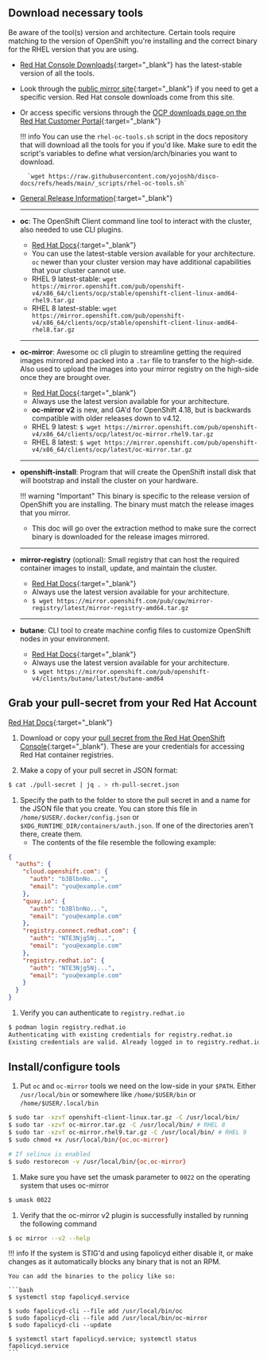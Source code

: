 ## Download necessary tools
Be aware of the tool(s) version and architecture. Certain tools require matching to the version of OpenShift you're installing and the correct binary for the RHEL version that you are using. 

- [Red Hat Console Downloads](https://console.redhat.com/openshift/downloads){:target="_blank"} has the latest-stable version of all the tools. 
- Look through the [public mirror site](https://mirror.openshift.com/pub/openshift-v4/x86_64/clients/ocp/){:target="_blank"} if you need to get a specific version. Red Hat console downloads come from this site.
- Or access specific versions through the [OCP downloads page on the Red Hat Customer Portal](https://access.redhat.com/downloads/content/290){:target="_blank"}

    !!! info
        You can use the `rhel-oc-tools.sh` script in the docs repository that will download all the tools for you if you'd like. Make sure to edit the script's variables to define what version/arch/binaries you want to download.
        
        `wget https://raw.githubusercontent.com/yojoshb/disco-docs/refs/heads/main/_scripts/rhel-oc-tools.sh`

- [General Release Information](https://console.redhat.com/openshift/releases){:target="_blank"}
  
  ---

- **oc**: The OpenShift Client command line tool to interact with the cluster, also needed to use CLI plugins.
    - [Red Hat Docs](https://docs.redhat.com/en/documentation/openshift_container_platform/4.17/html-single/cli_tools/index#cli-installing-cli_cli-developer-commands){:target="_blank"}
    - You can use the latest-stable version available for your architecture. `oc` newer than your cluster version may have additional capabilities that your cluster cannot use.
    - RHEL 9 latest-stable: `wget https://mirror.openshift.com/pub/openshift-v4/x86_64/clients/ocp/stable/openshift-client-linux-amd64-rhel9.tar.gz`
    - RHEL 8 latest-stable: `wget https://mirror.openshift.com/pub/openshift-v4/x86_64/clients/ocp/stable/openshift-client-linux-amd64-rhel8.tar.gz`
  ---

- **oc-mirror**: Awesome oc cli plugin to streamline getting the required images mirrored and packed into a `.tar` file to transfer to the high-side. Also used to upload the images into your mirror registry on the high-side once they are brought over.
    - [Red Hat Docs](https://docs.redhat.com/en/documentation/openshift_container_platform/4.18/html/disconnected_environments/mirroring-in-disconnected-environments#about-installing-oc-mirror-v2){:target="_blank"}
    - Always use the latest version available for your architecture.
    - **oc-mirror v2** is new, and GA'd for OpenShift 4.18, but is backwards compatible with older releases down to v4.12.
    - RHEL 9 latest: `$ wget https://mirror.openshift.com/pub/openshift-v4/x86_64/clients/ocp/latest/oc-mirror.rhel9.tar.gz`
    - RHEL 8 latest: `$ wget https://mirror.openshift.com/pub/openshift-v4/x86_64/clients/ocp/latest/oc-mirror.tar.gz`
  ---

- **openshift-install**: Program that will create the OpenShift install disk that will bootstrap and install the cluster on your hardware. 
    
    !!! warning "Important"
        This binary is specific to the release version of OpenShift you are installing. The binary must match the release images that you mirror.
    - This doc will go over the extraction method to make sure the correct binary is downloaded for the release images mirrored. 
  ---

- **mirror-registry** (optional): Small registry that can host the required container images to install, update, and maintain the cluster.
    - [Red Hat Docs](https://docs.redhat.com/en/documentation/openshift_container_platform/4.17/html/disconnected_environments/mirroring-in-disconnected-environments#installing-mirroring-creating-registry){:target="_blank"}
    - Always use the latest version available for your architecture.
    - `$ wget https://mirror.openshift.com/pub/cgw/mirror-registry/latest/mirror-registry-amd64.tar.gz`
  ---

- **butane**: CLI tool to create machine config files to customize OpenShift nodes in your environment. 
    - [Red Hat Docs](https://docs.redhat.com/en/documentation/openshift_container_platform/4.12/html/installation_configuration/installing-customizing#installation-special-config-butane-install_installing-customizing){:target="_blank"}
    - Always use the latest version available for your architecture.
    - `$ wget https://mirror.openshift.com/pub/openshift-v4/clients/butane/latest/butane-amd64`

## Grab your pull-secret from your Red Hat Account 
[Red Hat Docs](https://docs.redhat.com/en/documentation/openshift_container_platform/4.17/html/disconnected_environments/mirroring-in-disconnected-environments#installation-adding-registry-pull-secret_installing-mirroring-disconnected){:target="_blank"}

1. Download or copy your [pull secret from the Red Hat OpenShift Console](https://console.redhat.com/openshift/install/pull-secret){:target="_blank"}. These are your credentials for accessing Red Hat container registries.

1. Make a copy of your pull secret in JSON format:
```bash
$ cat ./pull-secret | jq . > rh-pull-secret.json
``` 

1. Specify the path to the folder to store the pull secret in and a name for the JSON file that you create. You can store this file in `/home/$USER/.docker/config.json` or `$XDG_RUNTIME_DIR/containers/auth.json`. If one of the directories aren't there, create them.
    - The contents of the file resemble the following example:
```json title="$XDG_RUNTIME_DIR/containers/auth.json"
{
  "auths": {
    "cloud.openshift.com": {
      "auth": "b3BlbnNo...",
      "email": "you@example.com"
    },
    "quay.io": {
      "auth": "b3BlbnNo...",
      "email": "you@example.com"
    },
    "registry.connect.redhat.com": {
      "auth": "NTE3Njg5Nj...",
      "email": "you@example.com"
    },
    "registry.redhat.io": {
      "auth": "NTE3Njg5Nj...",
      "email": "you@example.com"
    }
  }
}
```

1. Verify you can authenticate to `registry.redhat.io`
```bash
$ podman login registry.redhat.io
Authenticating with existing credentials for registry.redhat.io
Existing credentials are valid. Already logged in to registry.redhat.io
```

## Install/configure tools

1. Put `oc` and `oc-mirror` tools we need on the low-side in your `$PATH`. Either `/usr/local/bin` or somewhere like `/home/$USER/bin` or `/home/$USER/.local/bin`
```bash
$ sudo tar -xzvf openshift-client-linux.tar.gz -C /usr/local/bin/
$ sudo tar -xzvf oc-mirror.tar.gz -C /usr/local/bin/ # RHEL 8
$ sudo tar -xzvf oc-mirror.rhel9.tar.gz -C /usr/local/bin/ # RHEL 9
$ sudo chmod +x /usr/local/bin/{oc,oc-mirror}

# If selinux is enabled
$ sudo restorecon -v /usr/local/bin/{oc,oc-mirror}
```
1. Make sure you have set the umask parameter to `0022` on the operating system that uses oc-mirror
```bash
$ umask 0022
```

1. Verify that the oc-mirror v2 plugin is successfully installed by running the following command
```bash
$ oc mirror --v2 --help
```

!!! info
    If the system is STIG'd and using fapolicyd either disable it, or make changes as it automatically blocks any binary that is not an RPM.

    You can add the binaries to the policy like so:
    
    ```bash
    $ systemctl stop fapolicyd.service
    
    $ sudo fapolicyd-cli --file add /usr/local/bin/oc
    $ sudo fapolicyd-cli --file add /usr/local/bin/oc-mirror
    $ sudo fapolicyd-cli --update
    
    $ systemctl start fapolicyd.service; systemctl status fapolicyd.service
    ```